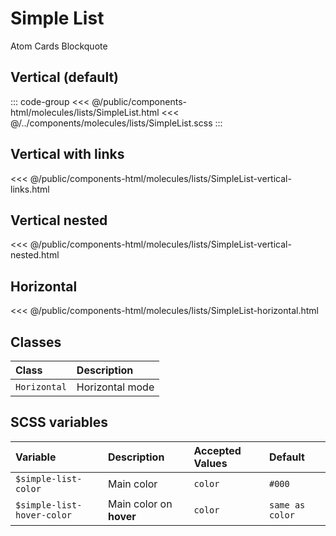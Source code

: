 # Simple List
<Badge type="tip">Atom</Badge> <Badge type="info">Cards</Badge> <Badge type="info">Blockquote</Badge>

## Vertical (default)

<div class="dev-section">
    <!--@include: ../../public/components-html/molecules/lists/SimpleList.html -->
</div>

::: code-group
<<< @/public/components-html/molecules/lists/SimpleList.html
<<< @/../components/molecules/lists/SimpleList.scss
:::

## Vertical with links

<div class="dev-section">
    <!--@include: ../../public/components-html/molecules/lists/SimpleList-vertical-links.html -->
</div>

<<< @/public/components-html/molecules/lists/SimpleList-vertical-links.html

## Vertical nested

<div class="dev-section">
    <!--@include: ../../public/components-html/molecules/lists/SimpleList-vertical-nested.html -->
</div>

<<< @/public/components-html/molecules/lists/SimpleList-vertical-nested.html

## Horizontal

<div class="dev-section">
    <!--@include: ../../public/components-html/molecules/lists/SimpleList-horizontal.html -->
</div>

<<< @/public/components-html/molecules/lists/SimpleList-horizontal.html

## Classes

| Class        | Description     |
|:-------------|:----------------|
| `Horizontal` | Horizontal mode |

## SCSS variables

| Variable                    | Description             | Accepted Values | Default         |
|:----------------------------|:------------------------|:----------------|:----------------|
| `$simple-list-color`        | Main color              | `color`         | `#000`          |
| `$simple-list-hover-color`  | Main color on **hover** | `color`         | `same as color` |

<!-- ICONS -->

<div style="display: none">
    <svg id="icon" viewBox="0 0 24 24">
        <circle cx="12" cy="12" r="10" />
    </svg>
</div>

<style lang="scss">
@import "docs/theme.scss";

$simple-list-color: $primary-color;
$simple-list-hover-color: $secondary-color;

@import "components/molecules/lists/SimpleList.scss";

.simple-list{
    border-left: 1px solid var(--vp-c-divider-light);
    border-right: 1px solid var(--vp-c-divider-light);
}
</style>